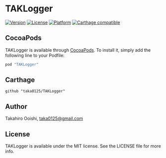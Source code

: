 # TAKLogger

[![Version](https://img.shields.io/cocoapods/v/TAKLogger.svg?style=flat)](http://cocoapods.org/pods/TAKLogger)
[![License](https://img.shields.io/cocoapods/l/TAKLogger.svg?style=flat)](http://cocoapods.org/pods/TAKLogger)
[![Platform](https://img.shields.io/cocoapods/p/TAKLogger.svg?style=flat)](http://cocoapods.org/pods/TAKLogger)
[![Carthage compatible](https://img.shields.io/badge/Carthage-compatible-4BC51D.svg?style=flat)](https://github.com/Carthage/Carthage)

## CocoaPods

TAKLogger is available through [CocoaPods](http://cocoapods.org). To install
it, simply add the following line to your Podfile:

```ruby
pod "TAKLogger"
```

## Carthage

```
github "taka0125/TAKLogger"
```

## Author

Takahiro Ooishi, taka0125@gmail.com

## License

TAKLogger is available under the MIT license. See the LICENSE file for more info.
